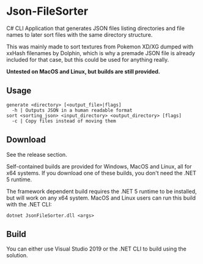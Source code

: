 # Json-FileSorter
C# CLI Application that generates JSON files listing directories and file names to later sort files with the same directory structure.

This was mainly made to sort textures from Pokemon XD/XG dumped with xxHash filenames by Dolphin, which is why a premade JSON file is already included for that case, but this could be used for anything really.

**Untested on MacOS and Linux, but builds are still provided.**

## Usage
```
generate <directory> [<output_file>|flags]
  -h | Outputs JSON in a human readable format
sort <sorting_json> <input_directory> <output_directory> [flags]
  -c | Copy files instead of moving them
```

## Download
See the release section.

Self-contained builds are provided for Windows, MacOS and Linux, all for x64 systems. If you download one of these builds, you don't need the .NET 5 runtime.

The framework dependent build requires the .NET 5 runtime to be installed, but will work on any x64 system.
MacOS and Linux users can run this build with the .NET CLI:
```
dotnet JsonFileSorter.dll <args>
```

## Build
You can either use Visual Studio 2019 or the .NET CLI to build using the solution.

